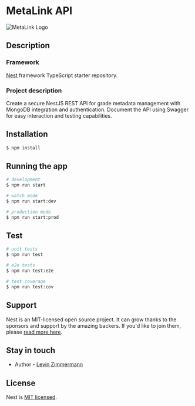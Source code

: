 # MetaLink API
![MetaLink Logo](https://github.com/RikoxCode/jmr_archive_api/assets/111433435/b8c04f9b-872d-447d-8556-3d462665b3a2)

## Description

### Framework
[Nest](https://github.com/nestjs/nest) framework TypeScript starter repository.

### Project description
Create a secure NestJS REST API for grade metadata management with MongoDB integration and authentication. Document the API using Swagger for easy interaction and testing capabilities.

## Installation

```bash
$ npm install
```

## Running the app

```bash
# development
$ npm run start

# watch mode
$ npm run start:dev

# production mode
$ npm run start:prod
```

## Test

```bash
# unit tests
$ npm run test

# e2e tests
$ npm run test:e2e

# test coverage
$ npm run test:cov
```

## Support

Nest is an MIT-licensed open source project. It can grow thanks to the sponsors and support by the amazing backers. If you'd like to join them, please [read more here](https://docs.nestjs.com/support).

## Stay in touch

- Author - [Levin Zimmermann](mailto:levinzimmermann06@gmail.com)

## License

Nest is [MIT licensed](LICENSE).
